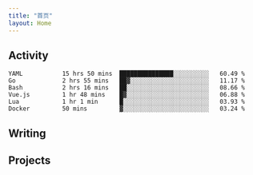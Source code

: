 ```yaml
---
title: "首页"
layout: Home
---
```


## Activity
<!--START_SECTION:waka-->

```text
YAML           15 hrs 50 mins  ███████████████░░░░░░░░░░   60.49 %
Go             2 hrs 55 mins   ██▓░░░░░░░░░░░░░░░░░░░░░░   11.17 %
Bash           2 hrs 16 mins   ██░░░░░░░░░░░░░░░░░░░░░░░   08.66 %
Vue.js         1 hr 48 mins    █▓░░░░░░░░░░░░░░░░░░░░░░░   06.88 %
Lua            1 hr 1 min      █░░░░░░░░░░░░░░░░░░░░░░░░   03.93 %
Docker         50 mins         ▓░░░░░░░░░░░░░░░░░░░░░░░░   03.24 %
```

<!--END_SECTION:waka-->

## Writing
<PindedPosts />

## Projects
<Projects />

